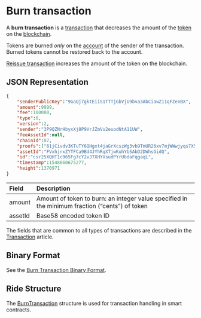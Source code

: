 # Burn transaction

A **burn transaction** is a [transaction](/en/blockchain/transaction/) that decreases the amount of the [token](/en/blockchain/token/) on the [blockchain](/en/blockchain/blockchain/).

Tokens are burned _only_ on the [account](/en/blockchain/account/) of the sender of the transaction. Burned tokens cannot be restored back to the account.

[Reissue transaction](/en/blockchain/transaction-type/reissue-transaction) increases the amount of the token on the blockchain.

## JSON Representation

```json
{
    "senderPublicKey":"9GaQj7gktEiiS1TTTjGbVjU9bva3AbCiawZ11qFZenBX",
    "amount":9999,
    "fee":100000,
    "type":6,
    "version":2,
    "sender":"3P9QZNrHbyxXj8P9VrJZmVu2euodNtA11UW",
    "feeAssetId":null,
    "chainId":87,
    "proofs":["61jCivdv3KTuTY6QHgxt4jaGrXcszWg3vb9TmUR26xv7mjWWwjyqs7X5VDUs9c2ksndaPogmdunHDdjWCuG1GGhh"],
    "assetId":"FVxhjrxZYTFCa9Bd4JYhRqXTjwKuhYbSAbD2DWhsGidQ",
    "id":"csr25XQHT1c965Fg7cY2vJ7XHYVsudPYrUbdaFqgaqL",
    "timestamp":1548660675277,
    "height":1370971
}
```

| Field | Description |
| :--- | :--- |
| amount | Amount of token to burn: an integer value specified in the minimum fraction (“cents”) of token |
| assetId | Base58 encoded token ID |

The fields that are common to all types of transactions are described in the [Transaction](/en/blockchain/transaction/#json-representation) article.

## Binary Format

See the [Burn Transaction Binary Format](/en/blockchain/binary-format/transaction-binary-format/burn-transaction-binary-format).

## Ride Structure

The [BurnTransaction](/en/ride/structures/transaction-structures/burn-transaction) structure is used for transaction handling in smart contracts.
